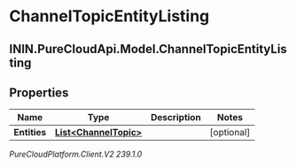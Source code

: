 # ChannelTopicEntityListing

## ININ.PureCloudApi.Model.ChannelTopicEntityListing

## Properties

|Name | Type | Description | Notes|
|------------ | ------------- | ------------- | -------------|
| **Entities** | [**List&lt;ChannelTopic&gt;**](ChannelTopic) |  | [optional] |



_PureCloudPlatform.Client.V2 239.1.0_
